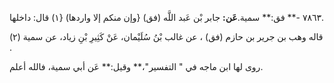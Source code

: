 ٧٨٦٣ -** فق:** سمية.**عَن:** جابر بْن عَبد اللَّه (فق) {وإن منكم إلا واردها) {١) قال: داخلها.

قاله وهب بن جرير بن حازم (فق) ، عن غالب بْنُ سُلَيْمان، عَنْ كَثِيرِ بْنِ زياد، عن سمية (٢) .

روى لها ابن ماجه في " التفسير"،** وقيل:** عَن أبي سمية، فالله أعلم.